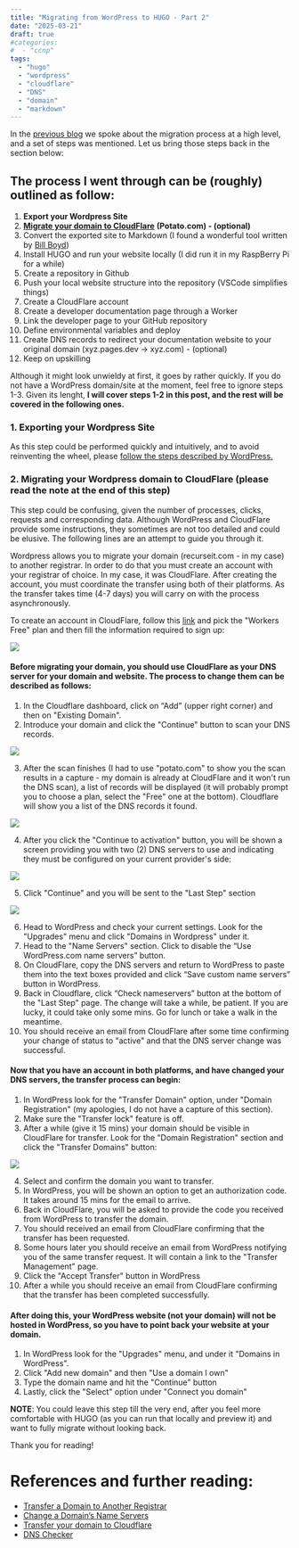 ```yaml
---
title: "Migrating from WordPress to HUGO - Part 2"
date: "2025-03-21"
draft: true
#categories: 
#  - "ccnp"
tags: 
  - "hugo"
  - "wordpress"
  - "cloudflare"
  - "DNS"
  - "domain"
  - "markdown"
---
```


In the [previous blog](https://recurseit.com/post/2025/03/migrating-from-wordpress-to-hugo---part-1/) we spoke about the migration process at a high level, and a set of steps was mentioned. Let us bring those steps back in the section below:

## The process I went through can be (roughly) outlined as follow:

1. **Export your Wordpress Site**
2. [**Migrate your domain to CloudFlare**](https://wordpress.com/support/domains/transfer-domain-registration/) **(Potato.com) - (optional)**
3. Convert the exported site to Markdown (I found a wonderful tool written by [Bill Boyd](https://www.linkedin.com/in/willboyd/))
4. Install HUGO and run your website locally (I did run it in my RaspBerry Pi for a while)
5. Create a repository in Github
6. Push your local website structure into the repository (VSCode simplifies things)
7. Create a CloudFlare account
8. Create a developer documentation page through a Worker
9. Link the developer page to your GitHub repository
10. Define environmental variables and deploy
11. Create DNS records to redirect your documentation website to your original domain (xyz.pages.dev -> xyz.com) - (optional)
12. Keep on upskilling

Although it might look unwieldy at first, it goes by rather quickly. If you do not have a WordPress domain/site at the moment, feel free to ignore steps 1-3. Given its lenght, **I will cover steps 1-2 in this post, and the rest will be covered in the following ones.**

### 1. Exporting your Wordpress Site

As this step could be performed quickly and intuitively, and to avoid reinventing the wheel, please [follow the steps described by WordPress.](https://wordpress.com/support/export/)

### 2. Migrating your Wordpress domain to CloudFlare (please read the note at the end of this step)

This step could be confusing, given the number of processes, clicks, requests and corresponding data. Although WordPress and CloudFlare provide some instructions, they sometimes are not too detailed and could be elusive. The following lines are an attempt to guide you through it.

Wordpress allows you to migrate your domain (recurseit.com - in my case) to another registrar. In order to do that you must create an account with your registrar of choice. In my case, it was CloudFlare. After creating the account, you must coordinate the transfer using both of their platforms. As the transfer takes time (4-7 days) you will carry on with the process asynchronously. 

To create an account in CloudFlare, follow this [link](https://www.cloudflare.com/plans/developer-platform/) and pick the "Workers Free" plan and then fill the information required to sign up:

![](images/CF1.png)

#### Before migrating your domain, you should use CloudFlare as your DNS server for your domain and website. The process to change them can be described as follows:

1. In the Cloudflare dashboard, click on “Add” (upper right corner) and then on "Existing Domain".
2. Introduce your domain and click the "Continue" button to scan your DNS records.

![](images/CF3.png)

3. After the scan finishes (I had to use "potato.com" to show you the scan results in a capture - my domain is already at CloudFlare and it won't run the DNS scan), a list of records will be displayed (it will probably prompt you to choose a plan, select the "Free" one at the bottom). Cloudflare will show you a list of the DNS records it found.

![](images/CF4.png)

4. After you click the "Continue to activation" button, you will be shown a screen providing you with two (2) DNS servers to use and indicating they must be configured on your current provider's side:

![](images/CF5.png)

5. Click "Continue" and you will be sent to the "Last Step" section

![](images/CF6.png)

6. Head to WordPress and check your current settings. Look for the "Upgrades" menu and click "Domains in Wordpress" under it.
7. Head to the "Name Servers" section. Click to disable the “Use WordPress.com name servers” button.
8. On CloudFlare, copy the DNS servers and return to WordPress to paste them into the text boxes provided and click “Save custom name servers” button in WordPress.
9. Back in Cloudflare, click “Check nameservers” button at the bottom of the "Last Step" page. The change will take a while, be patient. If you are lucky, it could take only some mins. Go for lunch or take a walk in the meantime.
10. You should receive an email from CloudFlare after some time confirming your change of status to "active" and that the DNS server change was successful.

#### Now that you have an account in both platforms, and have changed your DNS servers, the transfer process can begin:

1. In WordPress look for the "Transfer Domain" option, under "Domain Registration" (my apologies, I do not have a capture of this section).
2. Make sure the "Transfer lock" feature is off.
3. After a while (give it 15 mins) your domain should be visible in CloudFlare for transfer. Look for the "Domain Registration" section and click the "Transfer Domains" button:

![](images/CF2.png)

4. Select and confirm the domain you want to transfer.
5. In WordPress, you will be shown an option to get an authorization code. It takes around 15 mins for the email to arrive.
6. Back in CloudFlare, you will be asked to provide the code you received from WordPress to transfer the domain.
7. You should received an email from CloudFlare confirming that the transfer has been requested.
8. Some hours later you should receive an email from WordPress notifying you of the same transfer request. It will contain a link to the "Transfer Management" page.
9. Click the "Accept Transfer" button in WordPress
10. After a while you should receive an email from CloudFlare confirming that the transfer has been completed successfully.

#### After doing this, your WordPress website (not your domain) will not be hosted in WordPress, so you have to point back your website at your domain.

1. In WordPress look for the "Upgrades" menu, and under it "Domains in WordPress".
2. Click "Add new domain" and then "Use a domain I own"
3. Type the domain name and hit the "Continue" button
4. Lastly, click the "Select" option under "Connect you domain"

**NOTE**: You could leave this step till the very end, after you feel more comfortable with HUGO (as you can run that locally and preview it) and want to fully migrate without looking back.

Thank you for reading!

# References and further reading:
- [Transfer a Domain to Another Registrar](https://wordpress.com/support/domains/transfer-domain-registration/)
- [Change a Domain’s Name Servers](https://wordpress.com/support/domains/change-name-servers/#changing-name-servers-to-point-away-from-word-press-com)
- [Transfer your domain to Cloudflare](https://developers.cloudflare.com/registrar/get-started/transfer-domain-to-cloudflare/)
- [DNS Checker](https://dnschecker.org/)